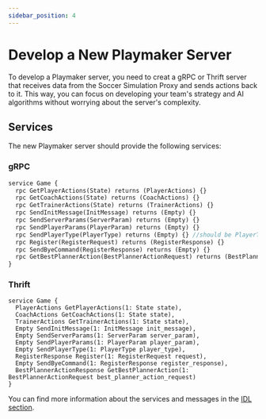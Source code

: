 ```yaml
---
sidebar_position: 4
---
```


# Develop a New Playmaker Server

To develop a Playmaker server, you need to creat a gRPC or Thrift server that receives data from the Soccer Simulation Proxy and sends actions back to it. This way, you can focus on developing your team's strategy and AI algorithms without worrying about the server's complexity.

## Services

The new Playmaker server should provide the following services:

### gRPC

```protobuf
service Game {
  rpc GetPlayerActions(State) returns (PlayerActions) {}
  rpc GetCoachActions(State) returns (CoachActions) {}
  rpc GetTrainerActions(State) returns (TrainerActions) {}
  rpc SendInitMessage(InitMessage) returns (Empty) {}
  rpc SendServerParams(ServerParam) returns (Empty) {}
  rpc SendPlayerParams(PlayerParam) returns (Empty) {}
  rpc SendPlayerType(PlayerType) returns (Empty) {} //should be PlayerTypes
  rpc Register(RegisterRequest) returns (RegisterResponse) {}
  rpc SendByeCommand(RegisterResponse) returns (Empty) {}
  rpc GetBestPlannerAction(BestPlannerActionRequest) returns (BestPlannerActionResponse) {}
}
```

### Thrift

```thrift
service Game {
  PlayerActions GetPlayerActions(1: State state),
  CoachActions GetCoachActions(1: State state),
  TrainerActions GetTrainerActions(1: State state),
  Empty SendInitMessage(1: InitMessage init_message),
  Empty SendServerParams(1: ServerParam server_param),
  Empty SendPlayerParams(1: PlayerParam player_param),
  Empty SendPlayerType(1: PlayerType player_type),
  RegisterResponse Register(1: RegisterRequest request),
  Empty SendByeCommand(1: RegisterResponse register_response),
  BestPlannerActionResponse GetBestPlannerAction(1: BestPlannerActionRequest best_planner_action_request)
}
```

You can find more information about the services and messages in the [IDL section](../3-idl/protobuf.md).
